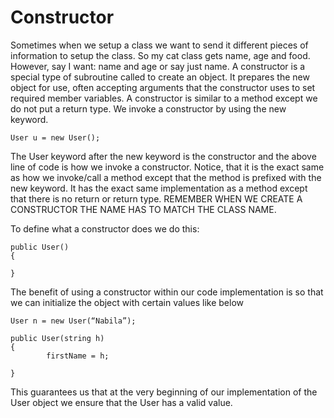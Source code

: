 # Constructor
Sometimes when we setup a class we want to send it different pieces of information to setup the class. So my cat class gets name, age and food. 
However, say I want: name and age or say just name. A constructor is a special type of subroutine called to create an object. It prepares the new object for use,
often accepting arguments that the constructor uses to set required member variables. A constructor is similar to a method except we do not put a return type. We 
invoke a constructor by using the new keyword.
```
User u = new User();
```
The User keyword after the new keyword is the constructor and the above line of code is how we invoke a constructor.  Notice, that it is the exact same as how we
invoke/call a method except that the method is prefixed with the new keyword. It has the exact same implementation as a method except that there is no return or
return type. REMEMBER WHEN WE CREATE A CONSTRUCTOR THE NAME HAS TO MATCH THE CLASS NAME.

To define what a constructor does we do this:
```
public User()
{

}
```
The benefit of using a constructor within our code implementation is so that we can initialize the object with certain values like below
```
User n = new User(“Nabila”);
```

```
public User(string h)
{
		firstName = h;

}
```
This guarantees us that at the very beginning of our implementation of the User object we ensure that the User has a valid value.
